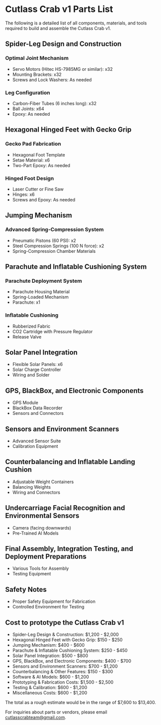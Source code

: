 # Cutlass Crab v1 Parts List

The following is a detailed list of all components, materials, and tools required to build and assemble the Cutlass Crab v1.

## Spider-Leg Design and Construction

### Optimal Joint Mechanism
- Servo Motors (Hitec HS-7985MG or similar): x32
- Mounting Brackets: x32
- Screws and Lock Washers: As needed

### Leg Configuration
- Carbon-Fiber Tubes (6 inches long): x32
- Ball Joints: x64
- Epoxy: As needed

## Hexagonal Hinged Feet with Gecko Grip

### Gecko Pad Fabrication
- Hexagonal Foot Template
- Setae Material: x6
- Two-Part Epoxy: As needed

### Hinged Foot Design
- Laser Cutter or Fine Saw
- Hinges: x6
- Screws and Epoxy: As needed

## Jumping Mechanism

### Advanced Spring-Compression System
- Pneumatic Pistons (60 PSI): x2
- Steel Compression Springs (100 N force): x2
- Spring-Compression Chamber Materials

## Parachute and Inflatable Cushioning System

### Parachute Deployment System
- Parachute Housing Material
- Spring-Loaded Mechanism
- Parachute: x1

### Inflatable Cushioning
- Rubberized Fabric
- CO2 Cartridge with Pressure Regulator
- Release Valve

## Solar Panel Integration
- Flexible Solar Panels: x6
- Solar Charge Controller
- Wiring and Solder

## GPS, BlackBox, and Electronic Components
- GPS Module
- BlackBox Data Recorder
- Sensors and Connectors

## Sensors and Environment Scanners
- Advanced Sensor Suite
- Calibration Equipment

## Counterbalancing and Inflatable Landing Cushion
- Adjustable Weight Containers
- Balancing Weights
- Wiring and Connectors

## Undercarriage Facial Recognition and Environmental Sensors
- Camera (facing downwards)
- Pre-Trained AI Models

## Final Assembly, Integration Testing, and Deployment Preparations
- Various Tools for Assembly
- Testing Equipment

## Safety Notes
- Proper Safety Equipment for Fabrication
- Controlled Environment for Testing

## Cost to prototype the Cutlass Crab v1
- Spider-Leg Design & Construction: $1,200 - $2,000
- Hexagonal Hinged Feet with Gecko Grip: $150 - $250
- Jumping Mechanism: $400 - $600
- Parachute & Inflatable Cushioning System: $250 - $450
- Solar Panel Integration: $500 - $800
- GPS, BlackBox, and Electronic Components: $400 - $700
- Sensors and Environment Scanners: $700 - $1,200
- Counterbalancing & Other Features: $150 - $300
- Software & AI Models: $600 - $1,200
- Prototyping & Fabrication Costs: $1,500 - $2,500
- Testing & Calibration: $600 - $1,200
- Miscellaneous Costs: $600 - $1,200

The total as a rough estimate would be in the range of $7,600 to $13,400.

For inquiries about parts or vendors, please email [cutlasscrabteam@gmail.com](mailto:cutlasscrabteam@gmail.com).

